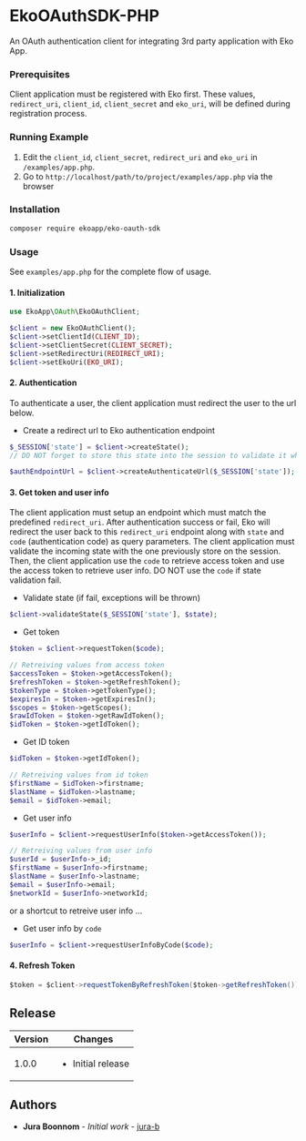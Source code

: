 # EkoOAuthSDK-PHP

An OAuth authentication client for integrating 3rd party application with Eko App.


### Prerequisites

Client application must be registered with Eko first. These values, `redirect_uri`, `client_id`, `client_secret` and `eko_uri`, will be defined during registration process.


### Running Example

1. Edit the `client_id`, `client_secret`, `redirect_uri` and `eko_uri` in `/examples/app.php`.
2. Go to `http://localhost/path/to/project/examples/app.php` via the browser

### Installation
```bash
composer require ekoapp/eko-oauth-sdk
```

### Usage

See `examples/app.php` for the complete flow of usage.

#### 1. Initialization
```php
use EkoApp\OAuth\EkoOAuthClient;

$client = new EkoOAuthClient();
$client->setClientId(CLIENT_ID);
$client->setClientSecret(CLIENT_SECRET);
$client->setRedirectUri(REDIRECT_URI);
$client->setEkoUri(EKO_URI);
```


#### 2. Authentication
To authenticate a user, the client application must redirect the user to the url below.

- Create a redirect url to Eko authentication endpoint

```php
$_SESSION['state'] = $client->createState();
// DO NOT forget to store this state into the session to validate it when Eko redirect back to your endpoint

$authEndpointUrl = $client->createAuthenticateUrl($_SESSION['state']);
```


#### 3. Get token and user info
The client application must setup an endpoint which must match the predefined `redirect_uri`. After authentication success or fail, Eko will redirect the user back to this `redirect_uri` endpoint along with `state` and `code`  (authentication code) as query parameters. The client application must validate the incoming state with the one previously store on the session. Then, the client application use the `code` to retrieve access token and use the access token to retrieve user info. DO NOT use the `code` if state validation fail.


- Validate state (if fail, exceptions will be thrown)
```php
$client->validateState($_SESSION['state'], $state);
```


- Get token
```php
$token = $client->requestToken($code);
```
```php
// Retreiving values from access token
$accessToken = $token->getAccessToken();
$refreshToken = $token->getRefreshToken();
$tokenType = $token->getTokenType();
$expiresIn = $token->getExpiresIn();
$scopes = $token->getScopes();
$rawIdToken = $token->getRawIdToken();
$idToken = $token->getIdToken();
```


- Get ID token
```php
$idToken = $token->getIdToken();
```
```php
// Retreiving values from id token
$firstName = $idToken->firstname;
$lastName = $idToken->lastname;
$email = $idToken->email;
```


- Get user info
```php
$userInfo = $client->requestUserInfo($token->getAccessToken());
```
```php
// Retreiving values from user info
$userId = $userInfo->_id;
$firstName = $userInfo->firstname;
$lastName = $userInfo->lastname;
$email = $userInfo->email;
$networkId = $userInfo->networkId;
```


or a shortcut to retreive user info ...
- Get user info by `code`
```php
$userInfo = $client->requestUserInfoByCode($code);
```

#### 4. Refresh Token

```java
$token = $client->requestTokenByRefreshToken($token->getRefreshToken());
```

## Release

| Version | Changes |
| ------ | ------ |
| 1.0.0 | <ul> <li>Initial release</li> </ul> |

## Authors

* **Jura Boonnom** - *Initial work* - [jura-b](https://github.com/jura-b)

